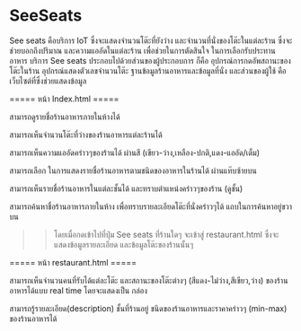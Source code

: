# SeeSeats

See seats คือบริการ IoT ซึ่งจะแสดงจำนวนโต๊ะที่ยังว่าง และจำนวนที่นั่งของโต๊ะในแต่ละร้าน ซึ่งจะช่วยบอกถึงปริมาณ และความแออัดในแต่ละร้าน เพื่อช่วยในการตัดสินใจ ในการเลือกรับประทานอาหาร บริการ See seats ประกอบไปด้วยส่วนของผู้ประกอบการ ก็คือ อุปกรณ์การกดอัพสถานะของโต๊ะในร้าน อุปกรณ์แสดงตัวเลขจำนวนโต๊ะ ฐานข้อมูลร้านอาหารและข้อมูลที่นั่ง และส่วนของผู้ใช้ คือ เว็บไซต์ที่ซึ่งช่วยแสดงข้อมูล

===== หน้า Index.html =====

สามารถดูรายชื่อร้านอาหารภายในห้างได้

สามารถเห็นจำนวนโต๊ะที่ว่างของร้านอาหารแต่ละร้านได้

สามารถเห็นความแออัดคร่าวๆของร้านได้ ผ่านสี (เขียว-ว่าง,เหลือง-ปกติ,แดง-แออัด/เต็ม)

สามารถเลือก ในการแสดงรายชื่อร้านอาหารตามชนิดของอาหารในร้านได้ ผ่านแท๊บซ้ายบน

สามารถเห็นรายชื่อร้านอาหารในแต่ละชั้นได้ และทราบตำแหน่งคร่าวๆของร้าน (ดูชั้น)

สามารถค้นหาชื่อร้านอาหารภายในห้าง เพื่อทราบรายละเอียดโต๊ะที่นั่งคร่าวๆได้ แถบในการค้นหาอยู่ขวาบน

>> โดยเมื่อกดเข้าไปที่ปุ่ม See seats ที่ร้านใดๆ จะเข้าสู่ restaurant.html ซึ่งจะแสดงข้อมูลรายละเอียด และข้อมูลโต๊ะของร้านนั้นๆ

===== หน้า restaurant.html =====

สามารถเห็นจำนวนคนที่รับได้แต่ละโต๊ะ และสถานะของโต๊ะต่างๆ (สีแดง-ไม่ว่าง,สีเขียว,ว่าง) ของร้านอาหารได้แบบ real time โดยจะแสดงเป็น กล่อง 

สามารถรู้รายละเอียด(description) ชั้นที่ร้านอยู่ ชนิดของร้านอาหารและราคาคร่าวๆ (min-max) ของร้านอาหารได้
